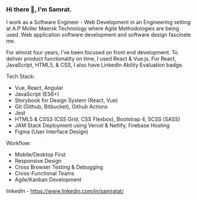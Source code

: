 ### Hi there 👋, I'm Samrat. 

I work as a Software Engineer - Web Development in an Engineering setting at A.P Moller Maersk Technology where Agile Methodologies are being used. Web application software development and software design fascinate me.

For almost four years, I've been focused on front end development. To deliver product functionality on time, I used React & Vue.js. For React, JavaScript, HTML5, & CSS, I also have LinkedIn Ability Evaluation badge.

Tech Stack:
- Vue, React, Angular
- JavaScript (ES6+)
- Storybook for Design System (React, Vue)
- Git (Github, Bitbucket), Github Actions
- Jest
- HTML5 & CSS3 (CSS Grid, CSS Flexbox), Bootstrap 4, SCSS (SASS)
- JAM Stack Deployment using Vercel & Netlify, Firebase Hosting
- Figma (User Interface Design)

Workflow:
- Mobile/Desktop First
- Responsive Design
- Cross Browser Testing & Debugging
- Cross-Functional Teams
- Agile/Kanban Development

linkedIn - https://www.linkedin.com/in/samratat/
